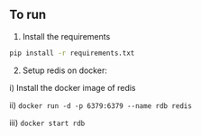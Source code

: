 ## To run 

1. Install the requirements

  ```bash
  pip install -r requirements.txt
  ```
2. Setup redis on docker:

i) Install the docker image of redis

ii) ```
   docker run -d -p 6379:6379 --name rdb redis
     ```
     
iii) ```
   docker start rdb
     ```
